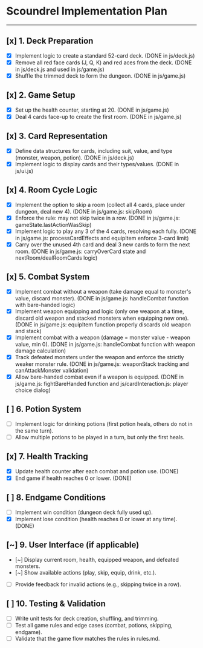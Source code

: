 # Scoundrel Implementation Plan

---

## [x] 1. Deck Preparation
- [x] Implement logic to create a standard 52-card deck. (DONE in js/deck.js)
- [x] Remove all red face cards (J, Q, K) and red aces from the deck. (DONE in js/deck.js and used in js/game.js)
- [x] Shuffle the trimmed deck to form the dungeon. (DONE in js/game.js)

## [x] 2. Game Setup
- [x] Set up the health counter, starting at 20. (DONE in js/game.js)
- [x] Deal 4 cards face-up to create the first room. (DONE in js/game.js)

## [x] 3. Card Representation
- [x] Define data structures for cards, including suit, value, and type (monster, weapon, potion). (DONE in js/deck.js)
- [x] Implement logic to display cards and their types/values. (DONE in js/ui.js)

## [x] 4. Room Cycle Logic
- [x] Implement the option to skip a room (collect all 4 cards, place under dungeon, deal new 4). (DONE in js/game.js: skipRoom)
- [x] Enforce the rule: may not skip twice in a row. (DONE in js/game.js: gameState.lastActionWasSkip)
- [x] Implement logic to play any 3 of the 4 cards, resolving each fully. (DONE in js/game.js: processCardEffects and equipItem enforce 3-card limit)
- [x] Carry over the unused 4th card and deal 3 new cards to form the next room. (DONE in js/game.js: carryOverCard state and nextRoom/dealRoomCards logic)

## [x] 5. Combat System
- [x] Implement combat without a weapon (take damage equal to monster's value, discard monster). (DONE in js/game.js: handleCombat function with bare-handed logic)
- [x] Implement weapon equipping and logic (only one weapon at a time, discard old weapon and stacked monsters when equipping new one). (DONE in js/game.js: equipItem function properly discards old weapon and stack)
- [x] Implement combat with a weapon (damage = monster value - weapon value, min 0). (DONE in js/game.js: handleCombat function with weapon damage calculation)
- [x] Track defeated monsters under the weapon and enforce the strictly weaker monster rule. (DONE in js/game.js: weaponStack tracking and canAttackMonster validation)
- [x] Allow bare-handed combat even if a weapon is equipped. (DONE in js/game.js: fightBareHanded function and js/cardInteraction.js: player choice dialog)

## [ ] 6. Potion System
- [ ] Implement logic for drinking potions (first potion heals, others do not in the same turn). <!-- NOT DONE: All hearts heal, no 'first only' logic. -->
- [ ] Allow multiple potions to be played in a turn, but only the first heals. <!-- NOT DONE: Not enforced. -->

## [x] 7. Health Tracking
- [x] Update health counter after each combat and potion use. (DONE)
- [x] End game if health reaches 0 or lower. (DONE)

## [ ] 8. Endgame Conditions
- [ ] Implement win condition (dungeon deck fully used up). <!-- NOT DONE: Game ends if deck is empty, but not as a win. -->
- [x] Implement lose condition (health reaches 0 or lower at any time). (DONE)

## [~] 9. User Interface (if applicable)
- [~] Display current room, health, equipped weapon, and defeated monsters. <!-- PARTIALLY DONE: Defeated monsters under weapon not shown. -->
- [~] Show available actions (play, skip, equip, drink, etc.). <!-- PARTIALLY DONE: Skip not present. -->
- [ ] Provide feedback for invalid actions (e.g., skipping twice in a row). <!-- NOT DONE: No skip logic, so no feedback. -->

## [ ] 10. Testing & Validation
- [ ] Write unit tests for deck creation, shuffling, and trimming. <!-- NOT DONE: No tests found. -->
- [ ] Test all game rules and edge cases (combat, potions, skipping, endgame). <!-- NOT DONE: No tests found. -->
- [ ] Validate that the game flow matches the rules in rules.md. <!-- NOT DONE: Not validated. --> 